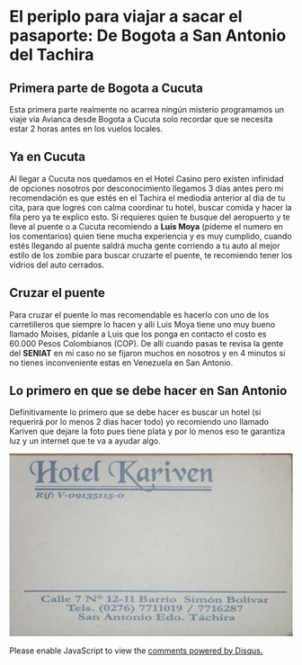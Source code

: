 # **El periplo para viajar a sacar el pasaporte: De Bogota a San Antonio del Tachira**



## **Primera parte de Bogota a Cucuta**


Esta primera parte realmente no acarrea ningún misterio programamos un viaje via Avianca desde Bogota a Cucuta solo recordar que se necesita estar 2 horas antes en los vuelos locales.

## **Ya en Cucuta**

Al llegar a Cucuta nos quedamos en el Hotel Casino pero existen infinidad de opciones nosotros por desconocimiento llegamos 3 días antes pero mi recomendación es que estés en el Tachira el mediodía anterior al dia de tu cita, para que logres con calma coordinar tu hotel, buscar comida y hacer la fila pero ya te explico esto. Si requieres quien te busque del aeropuerto y te lleve al puente o a Cucuta recomiendo a **Luis Moya** (pídeme el numero en los comentarios) quien tiene mucha experiencia y es muy cumplido, cuando estés llegando al puente saldrá mucha gente corriendo a tu auto al mejor estilo de los zombie para buscar cruzarte el puente, te recomiendo tener los vidrios del auto cerrados.

## **Cruzar el puente**

Para cruzar el puente lo mas recomendable es hacerlo con uno de los carretilleros que siempre lo hacen y allí Luis Moya tiene uno muy bueno llamado Moises, pídanle a Luis que los ponga en contacto el costo es 60.000 Pesos Colombianos (COP).  De allí cuando pasas te revisa la gente del **SENIAT** en mi caso no se fijaron muchos en nosotros y en 4 minutos si no tienes inconveniente estas en Venezuela en San Antonio.

## **Lo primero en que se debe hacer en San Antonio**

Definitivamente lo primero que se debe hacer es buscar un hotel (si requerirá por lo menos 2 días hacer todo) yo recomiendo uno llamado Kariven que dejare la foto pues tiene plata y por lo menos eso te garantiza luz y un internet que te va a ayudar algo.

![](https://raw.githubusercontent.com/iamluiger/iamluiger.github.io/master/docs/img/kariven.jpg)

<div id="disqus_thread"></div>
<script>

/**
*  RECOMMENDED CONFIGURATION VARIABLES: EDIT AND UNCOMMENT THE SECTION BELOW TO INSERT DYNAMIC VALUES FROM YOUR PLATFORM OR CMS.
*  LEARN WHY DEFINING THESE VARIABLES IS IMPORTANT: https://disqus.com/admin/universalcode/#configuration-variables*/
/*
var disqus_config = function () {
this.page.url = PAGE_URL;  // Replace PAGE_URL with your page's canonical URL variable
this.page.identifier = PAGE_IDENTIFIER; // Replace PAGE_IDENTIFIER with your page's unique identifier variable
};
*/
(function() { // DON'T EDIT BELOW THIS LINE
var d = document, s = d.createElement('script');
s.src = 'https://luiger-github-io.disqus.com/embed.js';
s.setAttribute('data-timestamp', +new Date());
(d.head || d.body).appendChild(s);
})();
</script>
<noscript>Please enable JavaScript to view the <a href="https://disqus.com/?ref_noscript">comments powered by Disqus.</a></noscript>
                            